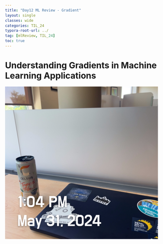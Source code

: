 ```yaml
---
title: "Day12 ML Review - Gradient"
layout: single
classes: wide
categories: TIL_24
typora-root-url: ../
tag: [mlReview, TIL_24]
toc: true
---
```


# Understanding Gradients in Machine Learning Applications

![D5C9EEA5-F38D-4FE1-85B0-F5B45667D129](/images/2024-05-31-TIL24_Day12/D5C9EEA5-F38D-4FE1-85B0-F5B45667D129.jpeg)
